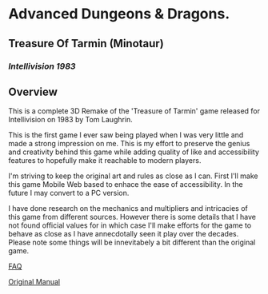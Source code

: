 # Advanced Dungeons & Dragons.
## Treasure Of Tarmin (Minotaur)
### _Intellivision 1983_

## Overview

This is a complete 3D Remake of the 'Treasure of Tarmin' game released for Intellivision 
on 1983 by Tom Laughrin.

This is the first game I ever saw being played when I was very little and made a strong 
impression on me.  This is my effort to preserve the genius and creativity behind this
game while adding quality of like and accessibility features to hopefully make it reachable
to modern players.

I'm striving to keep the original art and rules as close as I can.  First I'll make this
game Mobile Web based to enhace the ease of accessibility. In the future I may convert to
a PC version.

I have done research on the mechanics and multipliers and intricacies of this game from
different sources.  However there is some details that I have not found official values 
for in which case I'll make efforts for the game to behave as close as I have annecdotally
seen it play over the decades.   Please note some things will be innevitabely a bit different
than the original game.

[FAQ](docs/FAQ.txt)

[Original Manual](https://archive.org/details/Advanced_Dungeons_and_Dragons_Treasure_of_Tarmin_1982_Mattel/page/n3/mode/2up_)